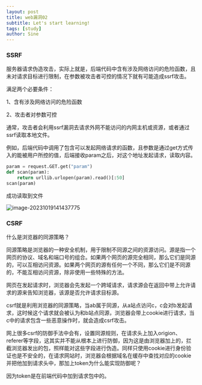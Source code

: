 ```yaml
---
layout: post
title: web漏洞02
subtitle: Let's start learning!
tags: [study]
author: Sine
---
```

### SSRF

服务器请求伪造攻击，实际上就是，后端代码中含有涉及网络访问的危险函数，且未对请求目标进行限制，在参数被攻击者可控的情况下就有可能造成ssrf攻击。

满足两个必要条件：

1、含有涉及网络访问的危险函数

2、攻击者对参数可控

通常，攻击者会利用ssrf漏洞去请求外网不能访问的内网主机或资源，或者通过ssrf读取本地文件。

例如，后端代码中调用了包含可以发起网络请求的函数，且参数是通过get方式传入的能被用户所控的值，后端接收param之后，对这个地址发起请求，读取内容。

```python
param = request.GET.get("param")
def scan(param):
	return urllib.urlopen(param).read()[:50]
scan(param)
```

成功读取到文件

![image-20231019141437775](https://blogandnotebucket.oss-cn-hangzhou.aliyuncs.com/blog/202310191414846.png)





### CSRF

什么是浏览器的同源策略？

同源策略是浏览器的一种安全机制，用于限制不同源之间的资源访问。源是指一个网页的协议、域名和端口号的组合。如果两个网页的源完全相同，那么它们是同源的，可以互相访问资源。如果两个网页的源有任何一个不同，那么它们是不同源的，不能互相访问资源，除非使用一些特殊的方法。

网页在发起请求时，浏览器会先发起一个跨域请求，请求源会在返回中带上允许请求的源来告知浏览器，该源是否允许请求目标源。

csrf就是利用浏览器的同源策略，当ab属于同源，从a站点访问c，c会对b发起请求，这时候这个请求就会被认为和b站点同源，浏览器会带上cookie进行请求，当c中的请求包含一些恶意操作时，就会造成csrf攻击。

网上很多csrf的防御手法中会有，设置同源规则，在请求头上加入origion、referer等字段，这其实并不能从根本上进行防御，因为这是由浏览器加上的，拦截浏览器发出的包，照样能对这些字段进行伪造。同样只使用cookie进行身份验证也是不安全的，在请求网站时，浏览器会根据域名在缓存中查找对应的cookie并把他加到请求头中，那加上token为什么能实现防御呢？

因为token是在前端代码中加到请求包中的。



